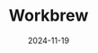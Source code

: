 ---  
layout: startup_page  
title: "Workbrew"  
id: "workbrew.com"  
permalink: "/workbrewworkbrew.com11192024/"  
website: "https://workbrew.com/"  
funding_round: "Seed"  
funding_amount: "$5M"  
investors: "Heavybit, Essence VC, Operator Collective"  
about: "Workbrew is a startup that provides centralized control and visibility into Homebrew deployments for enterprises, mitigating the risks of shadow IT. It offers a range of plans, from a free plan with no user or device limits to enterprise plans with advanced security and compliance features. The platform aims to bring enterprise-grade rigor to Homebrew deployments, improving security and simplifying management for organizations."  
markets: "Developer Tools, Open Source Software, Enterprise Software"  
hq: "Wilmington, Delaware, United States"  
founded_year: "2019"  
linkedin: "https://www.linkedin.com/company/workbrew"  
twitter: "https://twitter.com/raisedevs"  
instagram: ""  
facebook: "https://www.facebook.com/workbrew"  
crunchbase: "https://www.crunchbase.com/organization/workbrew"  
pitchbook: "https://pitchbook.com/profiles/company/433002-07"  

date_display: "19-Nov-2024"  
date: "2024-11-19"

# SEO Optimization  
meta_title: "Workbrew - Seed Funding ($5M)"  
meta_description: "Workbrew, Workbrew is a startup that provides centralized control and visibility into Homebrew deployments for enterprises, mitigating the risks of shadow IT. I..."  
meta_keywords: "Workbrew, Developer Tools, Open Source Software, Enterprise Software, Seed funding"  
canonical_url: "https://startup.projectstartups.com/workbrewworkbrew.com11192024/"  
---